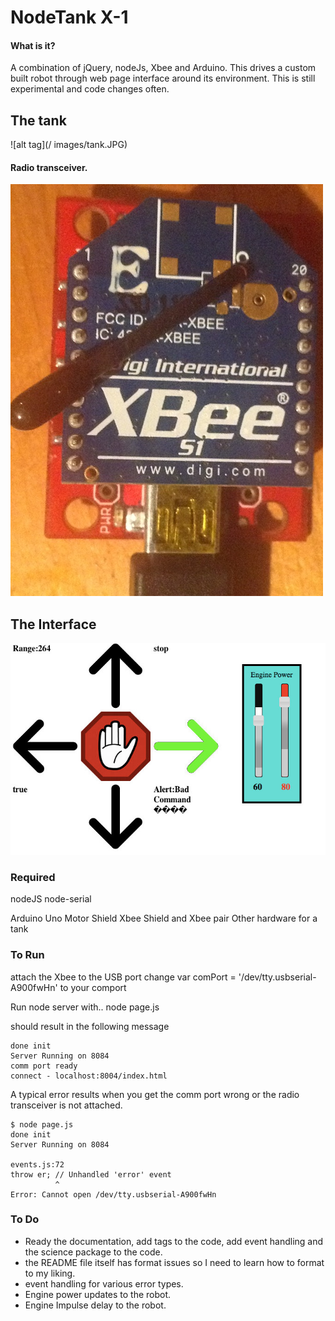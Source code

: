 NodeTank X-1
===
#### What is it?
A combination of jQuery, nodeJs, Xbee and Arduino. This drives a custom built robot through web page interface around its environment.  This is still experimental and code changes often.

## The tank

![alt tag](/ images/tank.JPG)

#### Radio transceiver.
![alt tag](/images/xBee.JPG)


## The Interface
![alt tag](/images/controls.jpg)



### Required 
nodeJS
node-serial

Arduino Uno
Motor Shield
Xbee Shield and Xbee pair
Other hardware for a tank

### To Run
attach the Xbee to the USB port
change var comPort = '/dev/tty.usbserial-A900fwHn' to your comport

Run node server with..
	node page.js

should result in the following message

	done init
	Server Running on 8084
    comm port ready
    connect - localhost:8004/index.html

 A typical error results when you get the comm port wrong or the radio transceiver is not attached.

    $ node page.js 
	done init
	Server Running on 8084

	events.js:72
    throw er; // Unhandled 'error' event
              ^
	Error: Cannot open /dev/tty.usbserial-A900fwHn





### To Do

 - Ready the documentation, add tags to the code, add event handling and the science package to the code.
 - the README file itself has format issues so I need to learn how to format to my liking.
 - event handling for various error types.
 - Engine power updates to the robot.
 - Engine Impulse delay to the robot.



